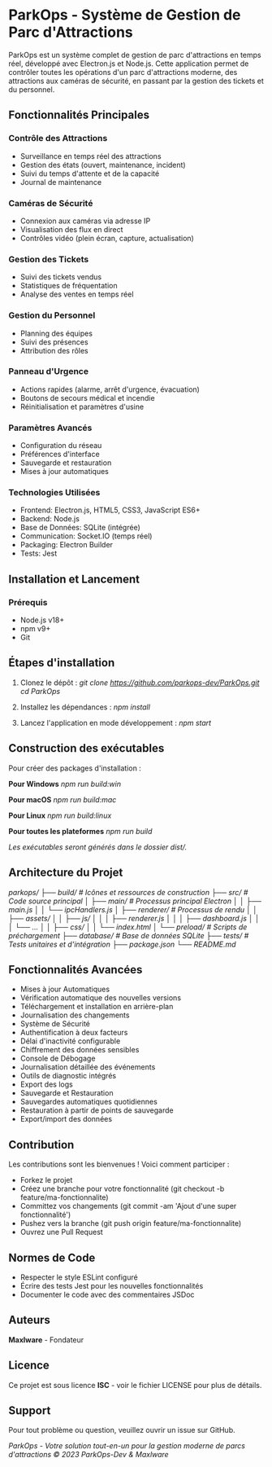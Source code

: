 # ParkOps - Système de Gestion de Parc d'Attractions

ParkOps est un système complet de gestion de parc d'attractions en temps réel, développé avec Electron.js et Node.js. Cette application permet de contrôler toutes les opérations d'un parc d'attractions moderne, des attractions aux caméras de sécurité, en passant par la gestion des tickets et du personnel.

## Fonctionnalités Principales
### Contrôle des Attractions
- Surveillance en temps réel des attractions
- Gestion des états (ouvert, maintenance, incident)
- Suivi du temps d'attente et de la capacité
- Journal de maintenance

### Caméras de Sécurité
- Connexion aux caméras via adresse IP
- Visualisation des flux en direct
- Contrôles vidéo (plein écran, capture, actualisation)

### Gestion des Tickets
- Suivi des tickets vendus
- Statistiques de fréquentation
- Analyse des ventes en temps réel

### Gestion du Personnel
- Planning des équipes
- Suivi des présences
- Attribution des rôles

### Panneau d'Urgence
- Actions rapides (alarme, arrêt d'urgence, évacuation)
- Boutons de secours médical et incendie
- Réinitialisation et paramètres d'usine

### Paramètres Avancés
- Configuration du réseau
- Préférences d'interface
- Sauvegarde et restauration
- Mises à jour automatiques

### Technologies Utilisées
- Frontend: Electron.js, HTML5, CSS3, JavaScript ES6+
- Backend: Node.js
- Base de Données: SQLite (intégrée)
- Communication: Socket.IO (temps réel)
- Packaging: Electron Builder
- Tests: Jest

## Installation et Lancement
### Prérequis
- Node.js v18+
- npm v9+
- Git

## Étapes d'installation
1. Clonez le dépôt :
*git clone https://github.com/parkops-dev/ParkOps.git*
*cd ParkOps*

2. Installez les dépendances :
*npm install*

3. Lancez l'application en mode développement :
*npm start*

## Construction des exécutables
Pour créer des packages d'installation :

**Pour Windows**
*npm run build:win*

**Pour macOS**
*npm run build:mac*

**Pour Linux**
*npm run build:linux*

**Pour toutes les plateformes**
*npm run build*

*Les exécutables seront générés dans le dossier dist/.*

## Architecture du Projet
*parkops/
├── build/          # Icônes et ressources de construction
├── src/            # Code source principal
│   ├── main/       # Processus principal Electron
│   │   ├── main.js
│   │   └── ipcHandlers.js
│   ├── renderer/   # Processus de rendu
│   │   ├── assets/
│   │   ├── js/
│   │   │   ├── renderer.js
│   │   │   ├── dashboard.js
│   │   │   └── ...
│   │   ├── css/
│   │   └── index.html
│   └── preload/    # Scripts de préchargement
├── database/       # Base de données SQLite
├── tests/          # Tests unitaires et d'intégration
├── package.json
└── README.md*

## Fonctionnalités Avancées
- Mises à jour Automatiques
- Vérification automatique des nouvelles versions
- Téléchargement et installation en arrière-plan
- Journalisation des changements
- Système de Sécurité
- Authentification à deux facteurs
- Délai d'inactivité configurable
- Chiffrement des données sensibles
- Console de Débogage
- Journalisation détaillée des événements
- Outils de diagnostic intégrés
- Export des logs
- Sauvegarde et Restauration
- Sauvegardes automatiques quotidiennes
- Restauration à partir de points de sauvegarde
- Export/import des données

## Contribution
Les contributions sont les bienvenues ! Voici comment participer :
- Forkez le projet
- Créez une branche pour votre fonctionnalité (git checkout -b feature/ma-fonctionnalite)
- Committez vos changements (git commit -am 'Ajout d'une super fonctionnalité')
- Pushez vers la branche (git push origin feature/ma-fonctionnalite)
- Ouvrez une Pull Request

## Normes de Code
- Respecter le style ESLint configuré
- Écrire des tests Jest pour les nouvelles fonctionnalités
- Documenter le code avec des commentaires JSDoc

## Auteurs
**Maxlware** - Fondateur

## Licence
Ce projet est sous licence **ISC** - voir le fichier LICENSE pour plus de détails.

## Support
Pour tout problème ou question, veuillez ouvrir un issue sur GitHub.

*ParkOps - Votre solution tout-en-un pour la gestion moderne de parcs d'attractions
© 2023 ParkOps-Dev & Maxlware*
